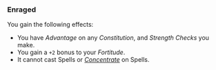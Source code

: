 ### Enraged

You gain the following effects:
* You have *Advantage* on any *Constitution*, and *Strength Checks* you make.
* You gain a `+2` bonus to your *Fortitude*.
* It cannot cast Spells or [*Concentrate*][Conc] on Spells.

[Conc]: ./Concentrating.md
